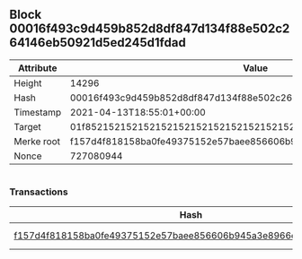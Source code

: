 ## Block 00016f493c9d459b852d8df847d134f88e502c264146eb50921d5ed245d1fdad

Attribute | Value
--- | ---
Height | 14296
Hash | 00016f493c9d459b852d8df847d134f88e502c264146eb50921d5ed245d1fdad
Timestamp | 2021-04-13T18:55:01+00:00
Target | 01f8521521521521521521521521521521521521521521521521521521521521
Merke root | f157d4f818158ba0fe49375152e57baee856606b945a3e8966ed518ef52c6828
Nonce | 727080944

```

```

### Transactions

Hash | Amount
--- | ---
[f157d4f818158ba0fe49375152e57baee856606b945a3e8966ed518ef52c6828](f157d4f818158ba0fe49375152e57baee856606b945a3e8966ed518ef52c6828.md) | 10.00000000 SKEPTI 
